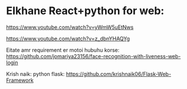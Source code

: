 # EIkhane React+python for web:
https://www.youtube.com/watch?v=yWmW5uEtNws

https://www.youtube.com/watch?v=z_dbnYHAQYg


Eitate amr requirement er motoi hubuhu korse:
https://github.com/jomariya23156/face-recognition-with-liveness-web-login


Krish naik: python flask:
https://github.com/krishnaik06/Flask-Web-Framework
